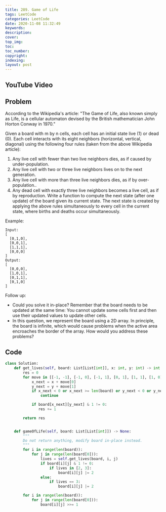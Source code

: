 ```yaml
---
title: 289. Game of Life
tags: LeetCode
categories: LeetCode
date: 2020-11-08 11:32:49
keywords:
description:
cover:
top_img:
toc:
toc_number:
copyright:
indexing:
layout: post
---
```


## YouTube Video

## Problem

According to the Wikipedia's article: "The Game of Life, also known simply as Life, is a cellular automaton devised by the British mathematician John Horton Conway in 1970."

Given a board with m by n cells, each cell has an initial state live (1) or dead (0). Each cell interacts with its eight neighbors (horizontal, vertical, diagonal) using the following four rules (taken from the above Wikipedia article):

1. Any live cell with fewer than two live neighbors dies, as if caused by under-population.
2. Any live cell with two or three live neighbors lives on to the next generation.
3. Any live cell with more than three live neighbors dies, as if by over-population..
4. Any dead cell with exactly three live neighbors becomes a live cell, as if by reproduction.
   Write a function to compute the next state (after one update) of the board given its current state. The next state is created by applying the above rules simultaneously to every cell in the current state, where births and deaths occur simultaneously.

Example:

```
Input:
[
  [0,1,0],
  [0,0,1],
  [1,1,1],
  [0,0,0]
]
Output:
[
  [0,0,0],
  [1,0,1],
  [0,1,1],
  [0,1,0]
]
```

Follow up:

- Could you solve it in-place? Remember that the board needs to be updated at the same time: You cannot update some cells first and then use their updated values to update other cells.
- In this question, we represent the board using a 2D array. In principle, the board is infinite, which would cause problems when the active area encroaches the border of the array. How would you address these problems?

## Code

```python
class Solution:
    def get_lives(self, board: List[List[int]], x: int, y: int) -> int:
        res = 0
        for move in [[-1, -1], [-1, 0], [-1, 1], [0, 1], [1, 1], [1, 0], [1, -1], [0, -1]]:
            x_next = x + move[0]
            y_next = y + move[1]
            if x_next < 0 or x_next >= len(board) or y_next < 0 or y_next >= len(board[0]):
                continue

            if board[x_next][y_next] & 1 != 0:
               res += 1

        return res


    def gameOfLife(self, board: List[List[int]]) -> None:
        """
        Do not return anything, modify board in-place instead.
        """
        for i in range(len(board)):
            for j in range(len(board[0])):
                lives = self.get_lives(board, i, j)
                if board[i][j] & 1 != 0:
                    if lives in [2, 3]:
                        board[i][j] |= 2
                else:
                    if lives == 3:
                        board[i][j] |= 2

        for i in range(len(board)):
            for j in range(len(board[0])):
                board[i][j] >>= 1
```
